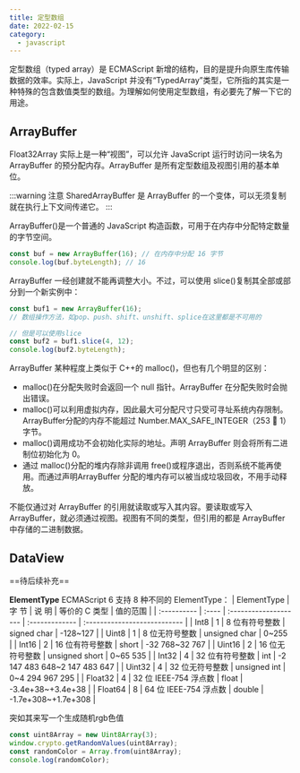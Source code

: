 ```yaml
---
title: 定型数组
date: 2022-02-15
category:
  - javascript
---
```


定型数组（typed array）是 ECMAScript 新增的结构，目的是提升向原生库传输数据的效率。实际上，JavaScript 并没有“TypedArray”类型，它所指的其实是一种特殊的包含数值类型的数组。为理解如何使用定型数组，有必要先了解一下它的用途。

<!-- more -->

## ArrayBuffer
Float32Array 实际上是一种“视图”，可以允许 JavaScript 运行时访问一块名为 ArrayBuffer 的预分配内存。ArrayBuffer 是所有定型数组及视图引用的基本单位。

:::warning 注意
SharedArrayBuffer 是 ArrayBuffer 的一个变体，可以无须复制就在执行上下文间传递它。
:::

ArrayBuffer()是一个普通的 JavaScript 构造函数，可用于在内存中分配特定数量的字节空间。
```js
const buf = new ArrayBuffer(16); // 在内存中分配 16 字节
console.log(buf.byteLength); // 16 
```

ArrayBuffer 一经创建就不能再调整大小。不过，可以使用 slice()复制其全部或部分到一个新实例中：
```js
const buf1 = new ArrayBuffer(16);
// 数组操作方法，如pop、push、shift、unshift、splice在这里都是不可用的

// 但是可以使用slice
const buf2 = buf1.slice(4, 12);
console.log(buf2.byteLength);
```

ArrayBuffer 某种程度上类似于 C++的 malloc()，但也有几个明显的区别：
- malloc()在分配失败时会返回一个 null 指针。ArrayBuffer 在分配失败时会抛出错误。
- malloc()可以利用虚拟内存，因此最大可分配尺寸只受可寻址系统内存限制。ArrayBuffer分配的内存不能超过 Number.MAX_SAFE_INTEGER（253  1）字节。
- malloc()调用成功不会初始化实际的地址。声明 ArrayBuffer 则会将所有二进制位初始化为 0。
- 通过 malloc()分配的堆内存除非调用 free()或程序退出，否则系统不能再使用。而通过声明ArrayBuffer 分配的堆内存可以被当成垃圾回收，不用手动释放。

不能仅通过对 ArrayBuffer 的引用就读取或写入其内容。要读取或写入 ArrayBuffer，就必须通过视图。视图有不同的类型，但引用的都是 ArrayBuffer 中存储的二进制数据。


## DataView

==待后续补充==

**ElementType**
ECMAScript 6 支持 8 种不同的 ElementType：
| ElementType | 字 节 | 说 明                 | 等价的 C 类型  | 值的范围                     |
| :---------- | :---- | :-------------------- | :------------- | :--------------------------- |
| Int8        | 1     | 8 位有符号整数        | signed char    | -128~127                     |
| Uint8       | 1     | 8 位无符号整数        | unsigned char  | 0~255                        |
| Int16       | 2     | 16 位有符号整数       | short          | -32 768~32 767               |
| Uint16      | 2     | 16 位无符号整数       | unsigned short | 0~65 535                     |
| Int32       | 4     | 32 位有符号整数       | int            | -2 147 483 648~2 147 483 647 |
| Uint32      | 4     | 32 位无符号整数       | unsigned int   | 0~4 294 967 295              |
| Float32     | 4     | 32 位 IEEE-754 浮点数 | float          | -3.4e+38~+3.4e+38            |
| Float64     | 8     | 64 位 IEEE-754 浮点数 | double         | -1.7e+308~+1.7e+308          |

突如其来写一个生成随机rgb色值
```js
const uint8Array = new Uint8Array(3);
window.crypto.getRandomValues(uint8Array);
const randomColor = Array.from(uint8Array);
console.log(randomColor);
```
